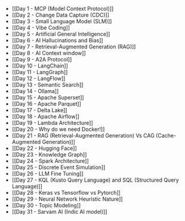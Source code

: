 -  [[Day 1 - MCP (Model Context Protocol)]]
-  [[Day 2 - Change Data Capture (CDC)]]
-  [[Day 3 - Small Language Model (SLM)]]
-  [[Day 4 - Vibe Coding]]
-  [[Day 5 - Artificial General Intelligence]]
-  [[Day 6 - AI Hallucinations and Bias]]
-  [[Day 7 - Retrieval-Augmented Generation (RAG)]]
-  [[Day 8 - AI Context window]]
-  [[Day 9 - A2A Protocol]]
-  [[Day 10 - LangChain]]
-  [[Day 11 - LangGraph]]
-  [[Day 12 - LangFlow]]
-  [[Day 13 - Semantic Search]]
-  [[Day 14 - Ollama]]
-  [[Day 15 - Apache Superset]]
-  [[Day 16 - Apache Parquet]]
-  [[Day 17 - Delta Lake]]
-  [[Day 18 - Apache Airflow]]
-  [[Day 19 - Lambda Architecture]]
-  [[Day 20 - Why do we need Docker!]]
-  [[Day 21 - RAG (Retrieval-Augmented Generation) Vs CAG (Cache-Augmented Generation)]]
-  [[Day 22 - Hugging Face]]
-  [[Day 23 - Knowledge Graph]]
-  [[Day 24 - Spark Architecture]]
-  [[Day 25 - Discrete Event Simulation]]
-  [[Day 26 - LLM Fine Tuning]]
-  [[Day 27 - KQL (Kusto Query Language) and SQL (Structured Query Language)]]
-  [[Day 28 - Keras vs Tensorflow vs Pytorch]]
-  [[Day 29 - Neural Network Heuristic Nature]]
-  [[Day 30 - Topic Modeling]]
-  [[Day 31 - Sarvam AI (Indic AI model)]]



